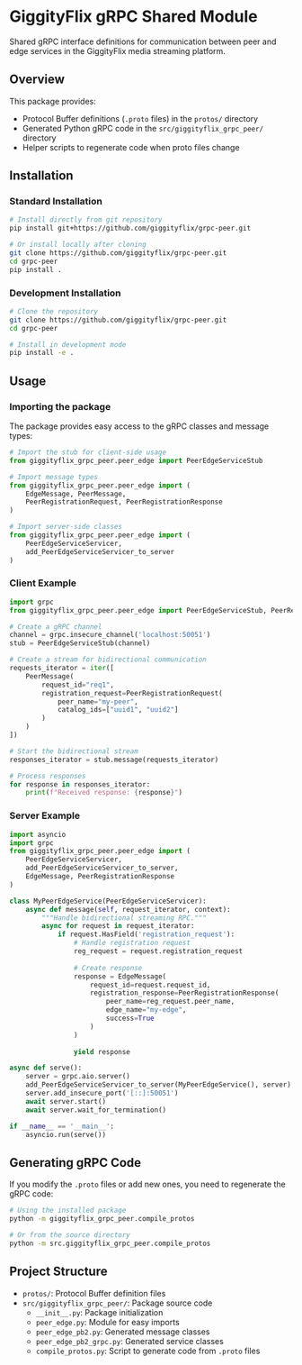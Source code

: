 # GiggityFlix gRPC Shared Module

Shared gRPC interface definitions for communication between peer and edge services in the GiggityFlix media streaming platform.

## Overview

This package provides:

- Protocol Buffer definitions (`.proto` files) in the `protos/` directory
- Generated Python gRPC code in the `src/giggityflix_grpc_peer/` directory
- Helper scripts to regenerate code when proto files change

## Installation

### Standard Installation

```bash
# Install directly from git repository
pip install git+https://github.com/giggityflix/grpc-peer.git

# Or install locally after cloning
git clone https://github.com/giggityflix/grpc-peer.git
cd grpc-peer
pip install .
```

### Development Installation

```bash
# Clone the repository
git clone https://github.com/giggityflix/grpc-peer.git
cd grpc-peer

# Install in development mode
pip install -e .
```

## Usage

### Importing the package

The package provides easy access to the gRPC classes and message types:

```python
# Import the stub for client-side usage
from giggityflix_grpc_peer.peer_edge import PeerEdgeServiceStub

# Import message types
from giggityflix_grpc_peer.peer_edge import (
    EdgeMessage, PeerMessage, 
    PeerRegistrationRequest, PeerRegistrationResponse
)

# Import server-side classes
from giggityflix_grpc_peer.peer_edge import (
    PeerEdgeServiceServicer, 
    add_PeerEdgeServiceServicer_to_server
)
```

### Client Example

```python
import grpc
from giggityflix_grpc_peer.peer_edge import PeerEdgeServiceStub, PeerRegistrationRequest

# Create a gRPC channel
channel = grpc.insecure_channel('localhost:50051')
stub = PeerEdgeServiceStub(channel)

# Create a stream for bidirectional communication
requests_iterator = iter([
    PeerMessage(
        request_id="req1",
        registration_request=PeerRegistrationRequest(
            peer_name="my-peer",
            catalog_ids=["uuid1", "uuid2"]
        )
    )
])

# Start the bidirectional stream
responses_iterator = stub.message(requests_iterator)

# Process responses
for response in responses_iterator:
    print(f"Received response: {response}")
```

### Server Example

```python
import asyncio
import grpc
from giggityflix_grpc_peer.peer_edge import (
    PeerEdgeServiceServicer, 
    add_PeerEdgeServiceServicer_to_server,
    EdgeMessage, PeerRegistrationResponse
)

class MyPeerEdgeService(PeerEdgeServiceServicer):
    async def message(self, request_iterator, context):
        """Handle bidirectional streaming RPC."""
        async for request in request_iterator:
            if request.HasField('registration_request'):
                # Handle registration request
                reg_request = request.registration_request
                
                # Create response
                response = EdgeMessage(
                    request_id=request.request_id,
                    registration_response=PeerRegistrationResponse(
                        peer_name=reg_request.peer_name,
                        edge_name="my-edge",
                        success=True
                    )
                )
                
                yield response

async def serve():
    server = grpc.aio.server()
    add_PeerEdgeServiceServicer_to_server(MyPeerEdgeService(), server)
    server.add_insecure_port('[::]:50051')
    await server.start()
    await server.wait_for_termination()

if __name__ == '__main__':
    asyncio.run(serve())
```

## Generating gRPC Code

If you modify the `.proto` files or add new ones, you need to regenerate the gRPC code:

```bash
# Using the installed package
python -m giggityflix_grpc_peer.compile_protos

# Or from the source directory
python -m src.giggityflix_grpc_peer.compile_protos
```

## Project Structure

- `protos/`: Protocol Buffer definition files
- `src/giggityflix_grpc_peer/`: Package source code
  - `__init__.py`: Package initialization
  - `peer_edge.py`: Module for easy imports
  - `peer_edge_pb2.py`: Generated message classes
  - `peer_edge_pb2_grpc.py`: Generated service classes
  - `compile_protos.py`: Script to generate code from `.proto` files
